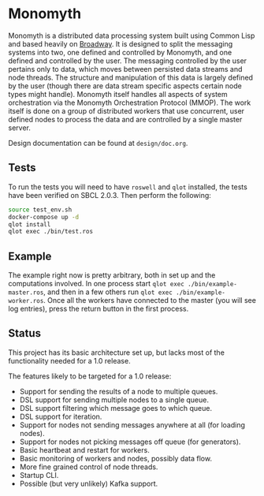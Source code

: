 # Monomyth

Monomyth is a distributed data processing system built using Common Lisp and 
based heavily on [Broadway](https://hexdocs.pm/broadway/Broadway.html).
It is designed to split the messaging systems into two, one defined and
controlled by Monomyth, and one defined and controlled by the user.
The messaging controlled by the user pertains only to data, which moves between
persisted data streams and node threads.
The structure and manipulation of this data is largely defined by the user
(though there are data stream specific aspects certain node types might handle).
Monomyth itself handles all aspects of system orchestration via the Monomyth
Orchestration Protocol (MMOP).
The work itself is done on a group of distributed workers that use concurrent,
user defined nodes to process the data and are controlled by a single master server.

Design documentation can be found at `design/doc.org`.

## Tests

To run the tests you will need to have `roswell` and `qlot` installed, the tests 
have been verified on SBCL 2.0.3.
Then perform the following:
```bash
source test_env.sh
docker-compose up -d
qlot install
qlot exec ./bin/test.ros
```

## Example

The example right now is pretty arbitrary, both in set up and the computations
involved.
In one process start `qlot exec ./bin/example-master.ros`, and then in a few 
others run `qlot exec ./bin/example-worker.ros`.
Once all the workers have connected to the master (you will see log entries),
press the return button in the first process.

## Status

This project has its basic architecture set up, but lacks most of the functionality 
needed for a 1.0 release.

The features likely to be targeted for a 1.0 release:
- Support for sending the results of a node to multiple queues.
- DSL support for sending multiple nodes to a single queue.
- DSL support filtering which message goes to which queue.
- DSL support for iteration.
- Support for nodes not sending messages anywhere at all (for loading nodes).
- Support for nodes not picking messages off queue (for generators).
- Basic heartbeat and restart for workers.
- Basic monitoring of workers and nodes, possibly data flow.
- More fine grained control of node threads.
- Startup CLI.
- Possible (but very unlikely) Kafka support.
